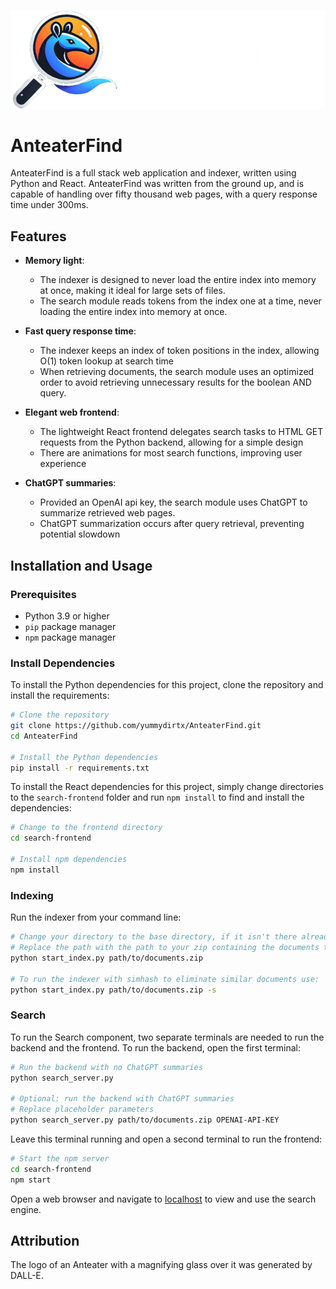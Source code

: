![AnteaterFind logo](search-frontend/public/anteaterfind.png)

# AnteaterFind

AnteaterFind is a full stack web application and indexer, written using Python and React. AnteaterFind was written from the ground up, and is capable of handling over fifty thousand web pages, with a query response time under 300ms.

## Features

- **Memory light**:
    - The indexer is designed to never load the entire index into memory at once, making it ideal for large sets of files.
    - The search module reads tokens from the index one at a time, never loading the entire index into memory at once.

- **Fast query response time**:
    - The indexer keeps an index of token positions in the index, allowing O(1) token lookup at search time
    - When retrieving documents, the search module uses an optimized order to avoid retrieving unnecessary results for the boolean AND query.

- **Elegant web frontend**:
    - The lightweight React frontend delegates search tasks to HTML GET requests from the Python backend, allowing for a simple design
    - There are animations for most search functions, improving user experience

- **ChatGPT summaries**:
    - Provided an OpenAI api key, the search module uses ChatGPT to summarize retrieved web pages.
    - ChatGPT summarization occurs after query retrieval, preventing potential slowdown

## Installation and Usage

### Prerequisites

- Python 3.9 or higher
- `pip` package manager
- `npm` package manager

### Install Dependencies

To install the Python dependencies for this project, clone the repository and install the requirements:

```bash
# Clone the repository
git clone https://github.com/yummydirtx/AnteaterFind.git
cd AnteaterFind

# Install the Python dependencies
pip install -r requirements.txt
```

To install the React dependencies for this project, simply change directories to the `search-frontend` folder and run `npm install` to find and install the dependencies:

```bash
# Change to the frontend directory
cd search-frontend

# Install npm dependencies
npm install
```

### Indexing

Run the indexer from your command line:

```bash
# Change your directory to the base directory, if it isn't there already
# Replace the path with the path to your zip containing the documents to index
python start_index.py path/to/documents.zip

# To run the indexer with simhash to eliminate similar documents use:
python start_index.py path/to/documents.zip -s
```

### Search

To run the Search component, two separate terminals are needed to run the backend and the frontend. To run the backend, open the first terminal:

```bash
# Run the backend with no ChatGPT summaries
python search_server.py

# Optional: run the backend with ChatGPT summaries
# Replace placeholder parameters
python search_server.py path/to/documents.zip OPENAI-API-KEY
```

Leave this terminal running and open a second terminal to run the frontend:

```bash
# Start the npm server
cd search-frontend
npm start
```

Open a web browser and navigate to [localhost](localhost:3000) to view and use the search engine.

## Attribution

The logo of an Anteater with a magnifying glass over it was generated by DALL-E.